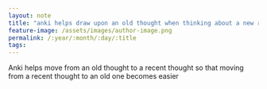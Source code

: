 ```yaml
---
layout: note
title: "anki helps draw upon an old thought when thinking about a new related one"
feature-image: /assets/images/author-image.png
permalink: /:year/:month/:day/:title
tags:
---
```


Anki helps move from an old thought to a recent thought so that moving from a recent thought to an old one becomes easier
